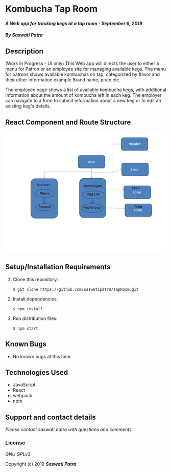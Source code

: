 # Kombucha Tap Room

#### _A Web app for tracking kegs at a tap room - September 6, 2019_

#### _By **Saswati Patra**_

## Description
(Work in Progress - UI only)
This Web app will directs the user to either a menu for Patron or an employee site for managing available kegs. 
The menu for oatrons shows available kombuchas on tap, categorized by flavor and their other information example Brand name, price etc.

The employee page shows a list of available kombucha kegs, with additional information about the amount of kombucha left in each keg.  The employer can navigate to a form to submit information about a new keg or to edit an existing keg's details.

## React Component and Route Structure
![flowchart showing React components and routes](./src/assets/images/flowchart.jpg)

## Setup/Installation Requirements

1. Clone this repository:
    ```
    $ git clone https://github.com/saswatipatra/TapRoom.git
    ```
2. Install dependencies:
    ```
    $ npm install
    ```
3. Run distribution files:
    ```
    $ npm start
    ```


## Known Bugs
* No known bugs at this time.

## Technologies Used
* JavaScript
* React
* webpack
* npm

## Support and contact details

_Please contact saswati patra with questions and comments._

### License

*GNU GPLv3*

Copyright (c) 2019 **_Saswati Patra_**